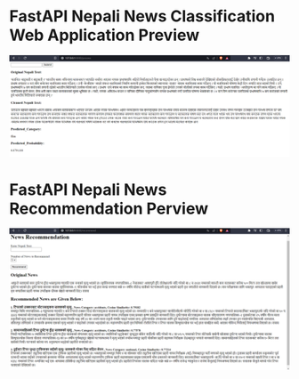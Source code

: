 # FastAPI Nepali News Classification Web Application Preview
![Webapp](2.png)

# FastAPI Nepali News Recommendation Perview
![recommendation](recommendation.png)
